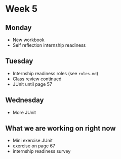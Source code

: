# Week 5

## Monday
- New workbook
- Self reflection internship readiness

## Tuesday
- Internship readiness roles (see `roles.md`)
- Class review continued
- JUnit until page 57

## Wednesday
- More JUnit

## What we are working on right now
- Mini exercise JUnit
- exercise on page 67
- internship readiness survey 